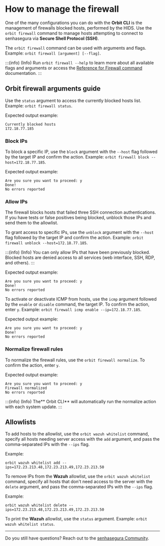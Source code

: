 # How to manage the firewall

One of the many configurations you can do with the **Orbit CLI** is the management of firewalls blocked hosts, performed by the HIDS. Use the `orbit firewall` command to manage hosts attempting to connect to senhasegura via **Secure Shell Protocol (SSH)**.

The `orbit firewall` command can be used with arguments and flags. Example: `orbit firewall [argument] [--flag]`.

:::(info) (Info)
Run `orbit firewall --help` to learn more about all available flags and arguments or access the  [Reference for Firewall command](/v3-33/docs/orbit-cli-firewall-command-reference) documentation.
:::

## Orbit firewall arguments guide

Use the `status` argument to access the currently blocked hosts list. Example: `orbit firewall status`. 

Expected output example:

```shell
Currently blocked hosts
172.18.77.185
```

### Block IPs

To block a specific IP, use the `block` argument with the `--host` flag followed by the target IP and confirm the action. Example: `orbit firewall block --host=172.18.77.185`.

Expected output example:

```shell
Are you sure you want to proceed: y
Done!
No errors reported
```

### Allow IPs

The firewall blocks hosts that failed three SSH connection authentications. If you have tests or false positives being blocked, unblock those IPs and send them to the allowlist.

To grant access to specific IPs, use the `unblock` argument with the `--host` flag followed by the target IP and confirm the action. Example: `orbit firewall unblock --host=172.18.77.185`.

:::(info) (Info)
You can only allow IPs that have been previously blocked. Blocked hosts are denied access to all services (web interface, SSH, RDP, and others).
:::

Expected output example:

```shell
Are you sure you want to proceed: y
Done!
No errors reported
```

To activate or deactivate ICMP from hosts, use the `icmp` argument followed by the `enable` or `disable` command, the target IP. To confirm the action, enter `y`. Example: `orbit firewall icmp enable --ip=172.18.77.185`.

Expected output example:

```shell
Are you sure you want to proceed: y
Done!
No errors reported
```

### Normalize firewall rules

To normalize the firewall rules, use the `orbit firewall normalize`. To confirm the action, enter `y`.

Expected output example:

```shell
Are you sure you want to proceed: y
Firewall normalized
No errors reported
```

:::(info) (Info)
The** Orbit CLI** will automatically run the normalize action with each system update. 
:::

## Allowlists

To add hosts to the allowlist, use the `orbit wazuh whitelist` command, specify all hosts needing server access with the `add` argument, and pass the comma-separated IPs with the `--ips` flag. 

Example: 

```shell
orbit wazuh whitelist add --ips=172.23.213.48,172.23.213.49,172.23.213.50
```

To remove IPs from the **Wazuh** allowlist, use the `orbit wazuh whitelist` command, specify all hosts that don't need access to the server with the `delete` argument, and pass the comma-separated IPs with the `--ips` flag. 

Example: 

```shell
orbit wazuh whitelist delete --ips=172.23.213.48,172.23.213.49,172.23.213.50
```

To print the **Wazuh** allowlist, use the `status` argument. Example: `orbit wazuh whitelist status`.

---

Do you still have questions? Reach out to the [senhasegura Community](https://community.senhasegura.io/).
